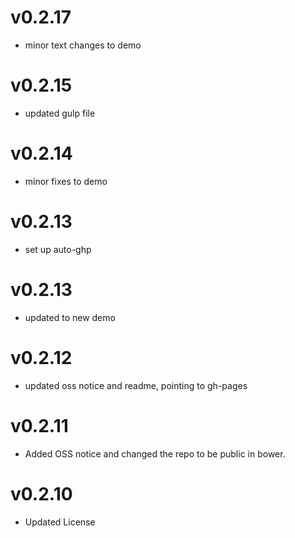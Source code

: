 v0.2.17
==============================
* minor text changes to demo

v0.2.15
==============================
* updated gulp file

v0.2.14
==============================
* minor fixes to demo

v0.2.13
==============================
* set up auto-ghp

v0.2.13
==============================
* updated to new demo

v0.2.12
==============================
* updated oss notice and readme, pointing to gh-pages

v0.2.11
==============================
* Added OSS notice and changed the repo to be public in bower.

v0.2.10
=====================
* Updated License
